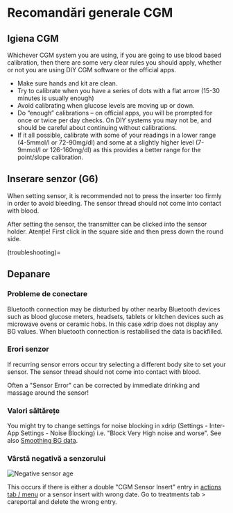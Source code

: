 # Recomandări generale CGM

## Igiena CGM

Whichever CGM system you are using, if you are going to use blood based calibration, then there are some very clear rules you should apply, whether or not you are using DIY CGM software or the official apps.

-   Make sure hands and kit are clean.
-   Try to calibrate when you have a series of dots with a flat arrow (15-30 minutes is usually enough)
-   Avoid calibrating when glucose levels are moving up or down.
-   Do “enough” calibrations – on official apps, you will be prompted for once or twice per day checks. On DIY systems you may not be, and should be careful about continuing without calibrations.
-   If it all possible, calibrate with some of your readings in a lower range (4-5mmol/l or 72-90mg/dl) and some at a slightly higher level (7-9mmol/l or 126-160mg/dl) as this provides a better range for the point/slope calibration.

## Inserare senzor (G6)

When setting sensor, it is recommended not to press the inserter too firmly in order to avoid bleeding. The sensor thread should not come into contact with blood.

After setting the sensor, the transmitter can be clicked into the sensor holder. Atenție! First click in the square side and then press down the round side.

(troubleshooting)=
## Depanare

### Probleme de conectare

Bluetooth connection may be disturbed by other nearby Bluetooth devices such as blood glucose meters, headsets, tablets or kitchen devices such as microwave ovens or ceramic hobs. In this case xdrip does not display any BG values. When bluetooth connection is restabilised the data is backfilled.

### Erori senzor

If recurring sensor errors occur try selecting a different body site to set your sensor. The sensor thread should not come into contact with blood.

Often a "Sensor Error" can be corrected by immediate drinking and massage around the sensor!

### Valori săltărețe

You might try to change settings for noise blocking in xdrip (Settings - Inter-App Settings - Noise Blocking) i.e. "Block Very High noise and worse". See also [Smoothing BG data](../Usage/Smoothing-Blood-Glucose-Data-in-xDrip.md).

### Vârstă negativă a senzorului

![Negative sensor age](../images/Troubleshooting_SensorAge.png)

This occurs if there is either a double "CGM Sensor Insert" entry in [actions tab / menu](../Configuration/Config-Builder.md#actions) or a sensor insert with wrong date. Go to treatments tab \> careportal and delete the wrong entry.

